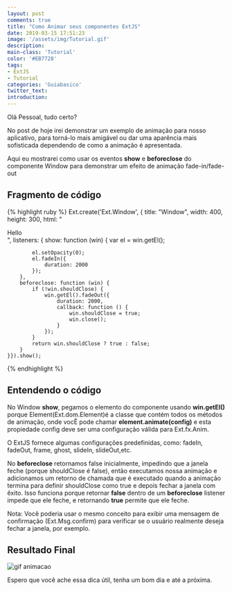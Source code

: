 ```yaml
---
layout: post
comments: true
title: "Como Animar seus componentes ExtJS"
date: 2019-03-15 17:51:23
image: '/assets/img/Tutorial.gif'
description:
main-class: 'Tutorial'
color: '#EB7728'
tags:
- ExtJS
- Tutorial
categories: 'Guiabasico'
twitter_text:
introduction:
---
```


Olá Pessoal, tudo certo?

No post de hoje irei demonstrar um exemplo de animação para nosso aplicativo, para torná-lo mais amigável ou dar uma aparência mais sofisticada dependendo de como a animação é apresentada.

Aqui eu mostrarei como usar os eventos **show** e **beforeclose** do componente Window para demonstrar um efeito de animação fade-in/fade-out

## Fragmento de código

{% highlight ruby %}
Ext.create('Ext.Window', {
    title: "Window",
    width: 400,
    height: 300,
    html: "<div id='example'>Hello</div> ",
    listeners: {
        show: function (win) {
            var el = win.getEl();
 
            el.setOpacity(0);
            el.fadeIn({
                duration: 2000
            });
        },
        beforeclose: function (win) {
            if (!win.shouldClose) {
                win.getEl().fadeOut({
                    duration: 2000,
                    callback: function () {
                        win.shouldClose = true;
                        win.close();
                    }
                });
            }
            return win.shouldClose ? true : false;
        }
    }}).show();
{% endhighlight %}
## Entendendo o código

No Window **show**, pegamos o elemento do componente usando **win.getEI()** porque Element(Ext.dom.Element)é a classe que contém todos os métodos de animação, onde vocÊ pode chamar **element.animate(config)** e esta propiedade  config deve ser uma configuração válida para Ext.fx.Anim.

O ExtJS fornece algumas configurações predefinidas, como: fadeIn, fadeOut, frame, ghost, slideIn, slideOut,etc.

No **beforeclose** retornamos false inicialmente, impedindo que a janela feche (porque shouldClose é false), então executamos nossa animação e adicionamos um retorno de chamada que é executado quando a animação termina para definir shouldClose como true e depois fechar a janela com êxito. 
Isso funciona porque retornar **false** dentro de um **beforeclose** listener impede que ele feche, e retornando **true** permite que ele feche.

Nota: Você poderia usar o mesmo conceito para exibir uma mensagem de confirmação (Ext.Msg.confirm) para verificar se o usuário realmente deseja fechar a janela, por exemplo.

## Resultado Final 

![gif animacao](https://www.sencha.com/wp-content/uploads/2018/10/image1.gif)

Espero que você ache essa dica útil, tenha um bom dia e até a próxima.
